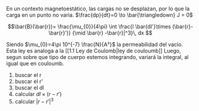 En un contexto magnetoestático, las cargas no se desplazan, por lo que la carga en un punto no varia. $\frac{dp}{dt}=0 \to \bar{\triangledown} J = 0$

$$\bar{B}(\bar{r})= \frac{\mu_{0}}{4\pi} \int \frac{I \bar{dl'}\times (\bar{r}-\bar{r}')} {\mid \bar{r} -\bar{r}|^3}\, dx $$

Siendo $\mu_{0}=4\pi 10^{-7} \frac{N}{A²}$ la permeabilidad del vacio. 
Esta ley es analoga a la [[1.1 Ley de Coulomb|ley de couloumb]]
Luego, segun sobre que tipo de cuerpo estemos integrando, variará la integral, al igual que en couloumb.


1) buscar el r
2) buscar el r'
3) buscar el dl
4) calcular $dl \times (r-r')$
5) calcular $|r-r'|^3$